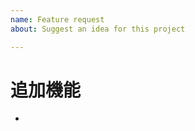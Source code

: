 ```yaml
---
name: Feature request
about: Suggest an idea for this project

---
```


# 追加機能
* 

<!--- ## 実装の方針 --->
<!--- * --->
